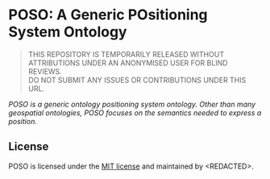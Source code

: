 # POSO: A Generic POsitioning System Ontology

> THIS REPOSITORY IS TEMPORARILY RELEASED WITHOUT ATTRIBUTIONS UNDER AN ANONYMISED USER FOR BLIND REVIEWS.\
> DO NOT SUBMIT ANY ISSUES OR CONTRIBUTIONS UNDER THIS URL.

*POSO is a generic ontology positioning system ontology. Other than many geospatial ontologies, POSO focuses on 
the semantics needed to express a position.*

## License
POSO is licensed under the [MIT license](LICENSE) and maintained by \<REDACTED\>.
